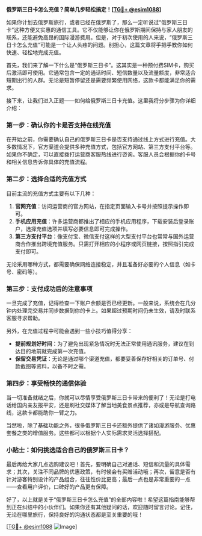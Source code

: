 **俄罗斯三日卡怎么充值？简单几步轻松搞定！[[TG💪+ @esim1088](https://t.me/s/esim1088)]**

如果你计划去俄罗斯旅行，或者已经在俄罗斯了，那么一定听说过“俄罗斯三日卡”这种方便又实惠的通信工具。它不仅能够让你在俄罗斯期间保持与家人朋友的联系，还能避免高昂的国际漫游费用。但是，对于初次使用的人来说，“俄罗斯三日卡怎么充值”可能是一个让人头疼的问题。别担心，这篇文章将手把手教你如何快速、轻松地完成充值。

首先，我们来了解一下什么是“俄罗斯三日卡”。这其实是一种预付费SIM卡，购买后激活即可使用。它通常包含一定的通话时间、短信数量以及流量额度，非常适合短期出行的人群。无论是短暂停留还是需要频繁使用网络，这款卡都能满足你的需求。

接下来，让我们进入正题——如何给俄罗斯三日卡充值。这里我将分步骤为你详细介绍：

### **第一步：确认你的卡是否支持在线充值**
在开始之前，你需要确认自己的俄罗斯三日卡是否支持通过线上方式进行充值。大多数情况下，官方渠道会提供多种充值方式，包括官方网站、第三方支付平台等。如果你不确定，可以直接拨打运营商客服热线进行咨询。客服人员会根据你的卡号和相关信息告诉你具体的充值流程。

### **第二步：选择合适的充值方式**
目前主流的充值方式主要有以下几种：
1. **官网充值**：访问运营商的官方网站，在指定页面输入卡号并按照提示操作即可。
2. **手机应用充值**：许多运营商都推出了相应的手机应用程序，下载安装后登录账户，选择充值选项并填写必要信息即可完成操作。
3. **第三方支付平台**：像支付宝、微信支付这样的大型支付平台也常常与国外运营商合作推出跨境充值服务。只需打开相应的小程序或网页链接，按照指引完成支付即可。

无论采用哪种方式，都需要确保网络连接稳定，并且准备好必要的个人信息（如卡号、密码等）。

### **第三步：支付成功后的注意事项**
一旦完成了充值，记得检查一下账户余额是否已经更新。一般来说，系统会在几分钟内处理完交易并同步数据到你的卡上。如果超过预期时间仍未生效，请及时联系客服寻求帮助。

另外，在充值过程中可能会遇到一些小技巧值得分享：
- **提前规划好时间**：为了避免出现紧急情况时无法正常使用通讯服务，建议在到达目的地前就完成第一次充值。
- **保留交易凭证**：无论是通过哪个渠道充值，都要妥善保存好相关的订单号、付款截图等资料，以备不时之需。

### **第四步：享受畅快的通信体验**
当一切准备就绪之后，你就可以尽情享受俄罗斯三日卡带来的便利了！无论是打电话给国内亲友报平安，还是刷社交媒体了解当地美食景点推荐，亦或是导航查询路线，这款卡都能助你一臂之力。

当然啦，除了基础功能之外，很多俄罗斯三日卡还额外提供了诸如漫游服务、优惠套餐之类的增值服务。这些都可以根据个人实际需求灵活选择搭配。

### **小贴士：如何挑选适合自己的俄罗斯三日卡？**
最后再给大家几点选购建议吧！首先，要明确自己对通话、短信和流量的具体需求；其次，关注不同品牌的优惠政策，有时候会有买赠活动哦；再次，留意是否有针对游客特别设计的产品组合，往往性价比更高；最后一点也是非常重要的一点——查看用户评价，口碑好的产品更有保障。

好了，以上就是关于“俄罗斯三日卡怎么充值”的全部内容啦！希望这篇指南能够帮到正在纠结中的小伙伴们。如果你还有其他疑问的话，欢迎随时留言讨论。记住，无论在哪里旅行，保持良好的沟通状态都是至关重要的哦！

[[TG💪+ @esim1088](https://t.me/s/esim1088) ![Image](https://i.postimg.cc/4NQfJmqS/Snipaste-2025-05-13-00-14-12.png)]